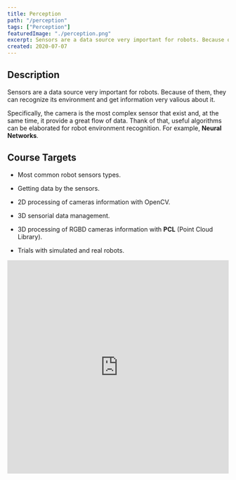 ```yaml
---
title: Perception
path: "/perception"
tags: ["Perception"]
featuredImage: "./perception.png"
excerpt: Sensors are a data source very important for robots. Because of them, they can recognize its environment and get information very valious about it.
created: 2020-07-07
---
```


## Description

Sensors are a data source very important for robots. Because of them, they can recognize its environment and get information very valious about it.

Specifically, the camera is the most complex sensor that exist and, at the same time, it provide a great flow of data. Thank of that, useful algorithms can be elaborated for robot environment recognition. For example, **Neural Networks**.

## Course Targets

* Most common robot sensors types.

* Getting data by the sensors.

* 2D processing of cameras information with OpenCV.

* 3D sensorial data management.

* 3D processing of RGBD cameras information with **PCL** (Point Cloud Library).

* Trials with simulated and real robots.

<iframe width="100%" height="485" src="https://www.youtube.com/embed/262S-Z1o4tw" frameborder="0" allow="accelerometer; autoplay; encrypted-media; gyroscope; picture-in-picture" allowfullscreen></iframe>
